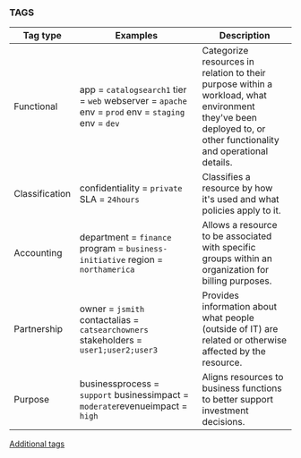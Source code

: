 ### TAGS
|Tag type|	Examples|	Description|
|----|---|---|
|Functional	|app = `catalogsearch1` tier = `web` webserver = `apache` env = `prod` env = `staging` env = `dev`|	Categorize resources in relation to their purpose within a workload, what environment they've been deployed to, or other functionality and operational details.|
|Classification	|confidentiality = `private` SLA = `24hours`	|Classifies a resource by how it's used and what policies apply to it.|
|Accounting	|department = `finance` program = `business-initiative` region = `northamerica`	|Allows a resource to be associated with specific groups within an organization for billing purposes.|
|Partnership|	owner = `jsmith` contactalias = `catsearchowners` stakeholders = `user1;user2;user3`|	Provides information about what people (outside of IT) are related or otherwise affected by the resource.|
|Purpose|	businessprocess = `support` businessimpact = `moderate`revenueimpact = `high`|	Aligns resources to business functions to better support investment decisions.|

[Additional tags](https://docs.microsoft.com/en-us/azure/cloud-adoption-framework/ready/azure-best-practices/resource-tagging)